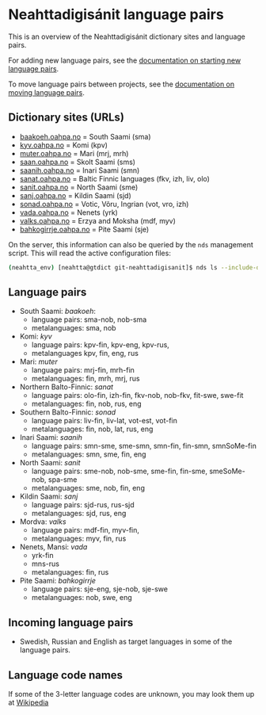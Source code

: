 # Neahttadigisánit language pairs

This is an overview of the Neahttadigisánit dictionary sites and language pairs.

For adding new language pairs, see the [documentation on starting new language pairs](StartingNewLanguagePairs.html).

To move language pairs between projects, see the [documentation on moving language pairs](NDSMovingLanguagePairs.html).

## Dictionary sites (URLs)

- [baakoeh.oahpa.no](http://baakoeh.oahpa.no) = South Saami (sma)
- [kyv.oahpa.no](http://kyv.oahpa.no) = Komi (kpv)
- [muter.oahpa.no](http://muter.oahpa.no) = Mari (mrj, mrh)
- [saan.oahpa.no](http://saan.oahpa.no) = Skolt Saami (sms)
- [saanih.oahpa.no](http://saanih.oahpa.no) = Inari Saami (smn)
- [sanat.oahpa.no](http://sanat.oahpa.no) = Baltic Finnic languages (fkv, izh, liv, olo)
- [sanit.oahpa.no](http://sanit.oahpa.no) = North Saami (sme)
- [sanj.oahpa.no](http://sanj.oahpa.no) = Kildin Saami (sjd)
- [sonad.oahpa.no](http://sonad.oahpa.no) = Votic, Võru, Ingrian (vot, vro, izh)
- [vada.oahpa.no](http://vada.oahpa.no) = Nenets (yrk)
- [valks.oahpa.no](http://valks.oahpa.no) = Erzya and Moksha (mdf, myv)
- [bahkogirrje.oahpa.no](http://bahkogirrje.oahpa.no) = Pite Saami (sje)

On the server, this information can also be queried by the `nds` management
script. This will read the active configuration files:

```bash
(neahtta_env) [neahtta@gtdict git-neahttadigisanit]$ nds ls --include-dicts
```

## Language pairs

- South Saami: _baakoeh_:
  - language pairs: sma-nob, nob-sma
  - metalanguages: sma, nob
- Komi: _kyv_
  - language pairs: kpv-fin, kpv-eng, kpv-rus,
  - metalanguages kpv, fin, eng, rus
- Mari: _muter_
  - language pairs: mrj-fin, mrh-fin
  - metalanguages: fin, mrh, mrj, rus
- Northern Balto-Finnic: _sanat_
  - language pairs: olo-fin, izh-fin, fkv-nob, nob-fkv, fit-swe, swe-fit
  - metalanguages: fin, nob, rus, eng
- Southern Balto-Finnic: _sonad_
  - language pairs: liv-fin, liv-lat, vot-est, vot-fin
  - metalanguages: fin, nob, lat, rus, eng
- Inari Saami: _saanih_
  - language pairs: smn-sme, sme-smn, smn-fin, fin-smn, smnSoMe-fin
  - metalanguages: smn, sme, fin, eng
- North Saami: _sanit_
  - language pairs: sme-nob, nob-sme, sme-fin, fin-sme, smeSoMe-nob, spa-sme
  - metalanguages: sme, nob, fin, eng
- Kildin Saami: _sanj_
  - language pairs: sjd-rus, rus-sjd
  - metalanguages: sjd, rus, eng
- Mordva: _valks_
  - language pairs: mdf-fin, myv-fin,
  - metalanguages: myv, fin, rus
- Nenets, Mansi: _vada_
  - yrk-fin
  - mns-rus
  - metalanguages: fin, rus
- Pite Saami: _bahkogirrje_
  - language pairs: sje-eng, sje-nob, sje-swe
  - metalanguages: nob, swe, eng

## Incoming language pairs

- Swedish, Russian and English as target languages in some of the language pairs.

## Language code names

If some of the 3-letter language codes are unknown, you may look them up at [Wikipedia](https://en.wikipedia.org/wiki/ISO_639-3)
